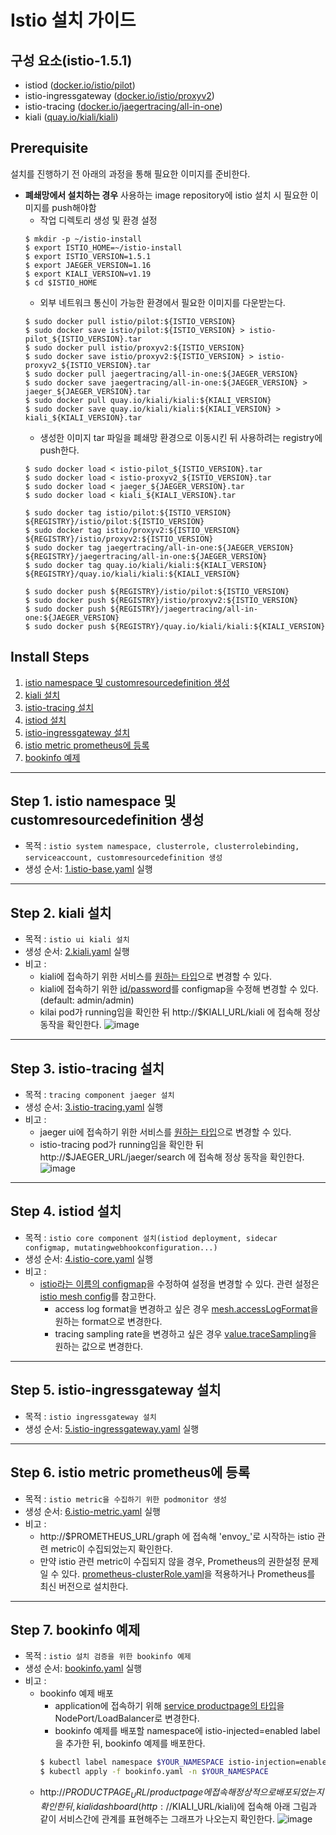 
# Istio 설치 가이드

## 구성 요소(istio-1.5.1)
* istiod ([docker.io/istio/pilot](https://hub.docker.com/r/istio/pilot/tags))
* istio-ingressgateway ([docker.io/istio/proxyv2](https://hub.docker.com/r/istio/proxyv2/tags ))
* istio-tracing ([docker.io/jaegertracing/all-in-one](https://hub.docker.com/r/jaegertracing/all-in-one/tags ))
* kiali ([quay.io/kiali/kiali](https://quay.io/repository/kiali/kiali?tab=tags))

## Prerequisite
설치를 진행하기 전 아래의 과정을 통해 필요한 이미지를 준비한다.
* **폐쇄망에서 설치하는 경우** 사용하는 image repository에 istio 설치 시 필요한 이미지를 push해야함
    * 작업 디렉토리 생성 및 환경 설정
    ```
    $ mkdir -p ~/istio-install
    $ export ISTIO_HOME=~/istio-install
    $ export ISTIO_VERSION=1.5.1
    $ export JAEGER_VERSION=1.16
    $ export KIALI_VERSION=v1.19
    $ cd $ISTIO_HOME
    ```
    * 외부 네트워크 통신이 가능한 환경에서 필요한 이미지를 다운받는다.
    ```
    $ sudo docker pull istio/pilot:${ISTIO_VERSION}
    $ sudo docker save istio/pilot:${ISTIO_VERSION} > istio-pilot_${ISTIO_VERSION}.tar
    $ sudo docker pull istio/proxyv2:${ISTIO_VERSION}
    $ sudo docker save istio/proxyv2:${ISTIO_VERSION} > istio-proxyv2_${ISTIO_VERSION}.tar
    $ sudo docker pull jaegertracing/all-in-one:${JAEGER_VERSION}
    $ sudo docker save jaegertracing/all-in-one:${JAEGER_VERSION} > jaeger_${JAEGER_VERSION}.tar
    $ sudo docker pull quay.io/kiali/kiali:${KIALI_VERSION}
    $ sudo docker save quay.io/kiali/kiali:${KIALI_VERSION} > kiali_${KIALI_VERSION}.tar
    ```
    * 생성한 이미지 tar 파일을 폐쇄망 환경으로 이동시킨 뒤 사용하려는 registry에 push한다.
    ```
    $ sudo docker load < istio-pilot_${ISTIO_VERSION}.tar
    $ sudo docker load < istio-proxyv2_${ISTIO_VERSION}.tar
    $ sudo docker load < jaeger_${JAEGER_VERSION}.tar
    $ sudo docker load < kiali_${KIALI_VERSION}.tar
    
    $ sudo docker tag istio/pilot:${ISTIO_VERSION} ${REGISTRY}/istio/pilot:${ISTIO_VERSION}
    $ sudo docker tag istio/proxyv2:${ISTIO_VERSION} ${REGISTRY}/istio/proxyv2:${ISTIO_VERSION}
    $ sudo docker tag jaegertracing/all-in-one:${JAEGER_VERSION} ${REGISTRY}/jaegertracing/all-in-one:${JAEGER_VERSION}
    $ sudo docker tag quay.io/kiali/kiali:${KIALI_VERSION} ${REGISTRY}/quay.io/kiali/kiali:${KIALI_VERSION}
    
    $ sudo docker push ${REGISTRY}/istio/pilot:${ISTIO_VERSION}
    $ sudo docker push ${REGISTRY}/istio/proxyv2:${ISTIO_VERSION}
    $ sudo docker push ${REGISTRY}/jaegertracing/all-in-one:${JAEGER_VERSION}
    $ sudo docker push ${REGISTRY}/quay.io/kiali/kiali:${KIALI_VERSION}
    ```


## Install Steps
1. [istio namespace 및 customresourcedefinition 생성](http://192.168.1.150:10080/hypercloud/hypercloud/wikis/Istio-InstallerGuide#step-1-istio-namespace-%EB%B0%8F-customresourcedefinition-%EC%83%9D%EC%84%B1)
2. [kiali 설치](http://192.168.1.150:10080/hypercloud/hypercloud/wikis/Istio-InstallerGuide#step-2-kiali-%EC%84%A4%EC%B9%98)
3. [istio-tracing 설치](http://192.168.1.150:10080/hypercloud/hypercloud/wikis/Istio-InstallerGuide#step-3-istio-tracing-%EC%84%A4%EC%B9%98)
4. [istiod 설치](http://192.168.1.150:10080/hypercloud/hypercloud/wikis/Istio-InstallerGuide#step-4-istiod-%EC%84%A4%EC%B9%98)
5. [istio-ingressgateway 설치](http://192.168.1.150:10080/hypercloud/hypercloud/wikis/Istio-InstallerGuide#step-5-istio-ingressgateway-%EC%84%A4%EC%B9%98)
6. [istio metric prometheus에 등록](http://192.168.1.150:10080/hypercloud/hypercloud/wikis/Istio-InstallerGuide#step-6-istio-metric-prometheus%EC%97%90-%EB%93%B1%EB%A1%9D)
7. [bookinfo 예제](http://192.168.1.150:10080/hypercloud/hypercloud/wikis/Istio-InstallerGuide#step-7-bookinfo-%EC%98%88%EC%A0%9C)


***

## Step 1. istio namespace 및 customresourcedefinition 생성
* 목적 : `istio system namespace, clusterrole, clusterrolebinding, serviceaccount, customresourcedefinition 생성`
* 생성 순서: [1.istio-base.yaml](http://192.168.1.150:10080/hypercloud/hypercloud/blob/master/deploy/istio/1.istio-base.yaml) 실행

***

## Step 2. kiali 설치
* 목적 : `istio ui kiali 설치`
* 생성 순서: [2.kiali.yaml](http://192.168.1.150:10080/hypercloud/hypercloud/blob/master/deploy/istio/2.kiali.yaml) 실행
* 비고 :
    * kiali에 접속하기 위한 서비스를 [원하는 타입](http://192.168.1.150:10080/hypercloud/hypercloud/blob/master/deploy/istio/2.kiali.yaml#L346)으로 변경할 수 있다.
    * kiali에 접속하기 위한 [id/password](http://192.168.1.150:10080/hypercloud/hypercloud/blob/master/deploy/istio/2.kiali.yaml#L215)를 configmap을 수정해 변경할 수 있다.(default: admin/admin)
    * kilai pod가 running임을 확인한 뒤 http://$KIALI_URL/kiali 에 접속해 정상 동작을 확인한다.
![image](uploads/0ff549639fa4d3395e3370656314fffa/image.png)

***

## Step 3. istio-tracing 설치
* 목적 : `tracing component jaeger 설치`
* 생성 순서: [3.istio-tracing.yaml](http://192.168.1.150:10080/hypercloud/hypercloud/blob/master/deploy/istio/3.istio-tracing.yaml) 실행
* 비고 : 
    * jaeger ui에 접속하기 위한 서비스를 [원하는 타입](http://192.168.1.150:10080/hypercloud/hypercloud/blob/master/deploy/istio/3.istio-tracing.yaml#L245)으로 변경할 수 있다.
    * istio-tracing pod가 running임을 확인한 뒤 http://$JAEGER_URL/jaeger/search 에 접속해 정상 동작을 확인한다.
![image](uploads/637a9207145c58af1cc972e85f0ed8f5/image.png)


***

## Step 4. istiod 설치
* 목적 : `istio core component 설치(istiod deployment, sidecar configmap, mutatingwebhookconfiguration...)`
* 생성 순서: [4.istio-core.yaml](http://192.168.1.150:10080/hypercloud/hypercloud/blob/master/deploy/istio/4.istio-core.yaml) 실행
* 비고 : 
    * [istio라는 이름의 configmap](http://192.168.1.150:10080/hypercloud/hypercloud/blob/master/deploy/istio/4.istio-core.yaml#L403)을 수정하여 설정을 변경할 수 있다. 관련 설정은 [istio mesh config](https://istio.io/docs/reference/config/istio.mesh.v1alpha1/#MeshConfig)를 참고한다.
        * access log format을 변경하고 싶은 경우 [mesh.accessLogFormat](http://192.168.1.150:10080/hypercloud/hypercloud/blob/master/deploy/istio/4.istio-core.yaml#L468)을 원하는 format으로 변경한다.
        * tracing sampling rate을 변경하고 싶은 경우 [value.traceSampling](http://192.168.1.150:10080/hypercloud/hypercloud/blob/master/deploy/istio/4.istio-core.yaml#L459)을 원하는 값으로 변경한다.



***

## Step 5. istio-ingressgateway 설치
* 목적 : `istio ingressgateway 설치`
* 생성 순서: [5.istio-ingressgateway.yaml](http://192.168.1.150:10080/hypercloud/hypercloud/blob/master/deploy/istio/5.istio-ingressgateway.yaml) 실행


***

## Step 6. istio metric prometheus에 등록
* 목적 : `istio metric을 수집하기 위한 podmonitor 생성`
* 생성 순서: [6.istio-metric.yaml](http://192.168.1.150:10080/hypercloud/hypercloud/blob/master/deploy/istio/6.istio-metric.yaml) 실행
* 비고 : 
    * http://$PROMETHEUS_URL/graph 에 접속해 'envoy_'로 시작하는 istio 관련 metric이 수집되었는지 확인한다.
    * 만약 istio 관련 metric이 수집되지 않을 경우, Prometheus의 권한설정 문제일 수 있다. [prometheus-clusterRole.yaml](http://192.168.1.150:9090/share/page/site/cloud-rnd-site/document-details?nodeRef=workspace://SpacesStore/7c979728-6d13-4396-a0d2-2aeb2e594194#)을 적용하거나 Prometheus를 최신 버전으로 설치한다.



***

## Step 7. bookinfo 예제
* 목적 : `istio 설치 검증을 위한 bookinfo 예제`
* 생성 순서: [bookinfo.yaml](http://192.168.1.150:10080/hypercloud/hypercloud/blob/master/deploy/istio/bookinfo.yaml) 실행
* 비고 : 
    * bookinfo 예제 배포
        * application에 접속하기 위해 [service productpage의 타입](http://192.168.1.150:10080/hypercloud/hypercloud/blob/master/deploy/istio/bookinfo.yaml#L278)을 NodePort/LoadBalancer로 변경한다.
        * bookinfo 예제를 배포할 namespace에 istio-injected=enabled label을 추가한 뒤, bookinfo 예제를 배포한다. 
        ```bash
        $ kubectl label namespace $YOUR_NAMESPACE istio-injection=enabled
        $ kubectl apply -f bookinfo.yaml -n $YOUR_NAMESPACE
        ```
    * http://$PRODUCTPAGE_URL/productpage 에 접속해 정상적으로 배포되었는지 확인한 뒤, kiali dashboard(http://$KIALI_URL/kiali)에 접속해 아래 그림과 같이 서비스간에 관계를 표현해주는 그래프가 나오는지 확인한다.
![image](uploads/0675f0f998c779684139a638a16c0d8d/image.png)